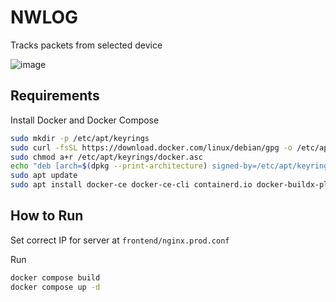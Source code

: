 # NWLOG

Tracks packets from selected device

![image](https://github.com/user-attachments/assets/97f9f3e4-73a1-42fb-8ce5-fccb394ed8ce)

## Requirements

Install Docker and Docker Compose

```bash
sudo mkdir -p /etc/apt/keyrings 
sudo curl -fsSL https://download.docker.com/linux/debian/gpg -o /etc/apt/keyrings/docker.asc
sudo chmod a+r /etc/apt/keyrings/docker.asc
echo "deb [arch=$(dpkg --print-architecture) signed-by=/etc/apt/keyrings/docker.asc] https://download.docker.com/linux/debian $(. /etc/os-release && echo "$VERSION_CODENAME") stable" | sudo tee /etc/apt/sources.list.d/docker.list > /dev/null
sudo apt update
sudo apt install docker-ce docker-ce-cli containerd.io docker-buildx-plugin docker-compose-plugin
```

## How to Run

Set correct IP for server at `frontend/nginx.prod.conf` 

Run
```bash
docker compose build
docker compose up -d
```
